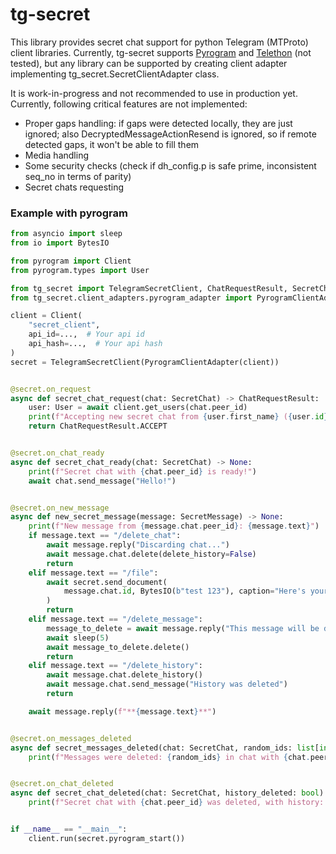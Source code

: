 # tg-secret

This library provides secret chat support for python Telegram (MTProto) client libraries.
Currently, tg-secret supports [Pyrogram](https://github.com/pyrogram/pyrogram) and [Telethon](https://github.com/LonamiWebs/Telethon) (not tested), 
but any library can be supported by creating client adapter implementing tg_secret.SecretClientAdapter class.

It is work-in-progress and not recommended to use in production yet.
Currently, following critical features are not implemented:
 - Proper gaps handling: if gaps were detected locally, they are just ignored; also DecryptedMessageActionResend is ignored, so if remote detected gaps, it won't be able to fill them
 - Media handling
 - Some security checks (check if dh_config.p is safe prime, inconsistent seq_no in terms of parity)
 - Secret chats requesting


### Example with pyrogram
```python
from asyncio import sleep
from io import BytesIO

from pyrogram import Client
from pyrogram.types import User

from tg_secret import TelegramSecretClient, ChatRequestResult, SecretChat, SecretMessage
from tg_secret.client_adapters.pyrogram_adapter import PyrogramClientAdapter

client = Client(
    "secret_client",
    api_id=...,  # Your api id
    api_hash=...,  # Your api hash
)
secret = TelegramSecretClient(PyrogramClientAdapter(client))


@secret.on_request
async def secret_chat_request(chat: SecretChat) -> ChatRequestResult:
    user: User = await client.get_users(chat.peer_id)
    print(f"Accepting new secret chat from {user.first_name} ({user.id})")
    return ChatRequestResult.ACCEPT


@secret.on_chat_ready
async def secret_chat_ready(chat: SecretChat) -> None:
    print(f"Secret chat with {chat.peer_id} is ready!")
    await chat.send_message("Hello!")


@secret.on_new_message
async def new_secret_message(message: SecretMessage) -> None:
    print(f"New message from {message.chat.peer_id}: {message.text}")
    if message.text == "/delete_chat":
        await message.reply("Discarding chat...")
        await message.chat.delete(delete_history=False)
        return
    elif message.text == "/file":
        await secret.send_document(
            message.chat.id, BytesIO(b"test 123"), caption="Here's your file", file_name="test.txt"
        )
        return
    elif message.text == "/delete_message":
        message_to_delete = await message.reply("This message will be deleted in 5 seconds")
        await sleep(5)
        await message_to_delete.delete()
        return
    elif message.text == "/delete_history":
        await message.chat.delete_history()
        await message.chat.send_message("History was deleted")
        return

    await message.reply(f"**{message.text}**")


@secret.on_messages_deleted
async def secret_messages_deleted(chat: SecretChat, random_ids: list[int]):
    print(f"Messages were deleted: {random_ids} in chat with {chat.peer_id}")


@secret.on_chat_deleted
async def secret_chat_deleted(chat: SecretChat, history_deleted: bool):
    print(f"Secret chat with {chat.peer_id} was deleted, with history: {history_deleted}")


if __name__ == "__main__":
    client.run(secret.pyrogram_start())
```